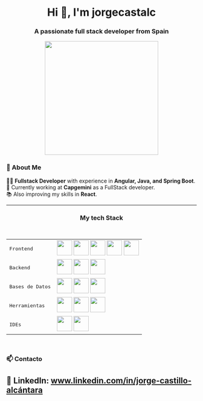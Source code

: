 <h1 align="center">Hi 👋, I'm jorgecastalc</h1>
<h3 align="center">A passionate full stack developer from Spain</h3>


<p align="center">
  <img src="https://media.giphy.com/media/26AHONQ79FdWZhAI0/giphy.gif" width="300px">
</p>

### 📌 About Me
👨‍💻 **Fullstack Developer** with experience in **Angular, Java, and Spring Boot**.  
🌱 Currently working at **Capgemini** as a FullStack developer.  
📚 Also improving my skills in **React**.  

---

<h3 align="center">My tech Stack</h3>

<p align="center" style="display: inline-block;">

  
<table align="center">
  <tr>
    <td>
      <kbd>Frontend</kbd>
    </td>
    <td>
      <img width="40px" src="https://cdn.jsdelivr.net/gh/devicons/devicon/icons/html5/html5-original.svg" />
      <img width="40px" src="https://cdn.jsdelivr.net/gh/devicons/devicon/icons/css3/css3-original.svg" />
      <img width="40px" src="https://cdn.jsdelivr.net/gh/devicons/devicon/icons/javascript/javascript-original.svg" />
      <img width="40px" src="https://cdn.jsdelivr.net/gh/devicons/devicon/icons/typescript/typescript-original.svg" />
      <img width="40px" src="https://cdn.jsdelivr.net/gh/devicons/devicon/icons/angular/angular-original.svg" />
    </td>
  </tr>
  
  <tr>
    <td>
      <kbd>Backend</kbd>
    </td>
    <td>
      <img width="40px" src="https://cdn.jsdelivr.net/gh/devicons/devicon/icons/java/java-original.svg" />
      <img width="40px" src="https://cdn.jsdelivr.net/gh/devicons/devicon/icons/spring/spring-original.svg" />
      <img width="40px" src="https://cdn.jsdelivr.net/gh/devicons/devicon/icons/nodejs/nodejs-original.svg" />
    </td>
  </tr>

  <tr>
    <td>
      <kbd>Bases de Datos</kbd>
    </td>
    <td>
      <img width="40px" src="https://cdn.jsdelivr.net/gh/devicons/devicon/icons/mysql/mysql-original.svg" />
      <img width="40px" src="https://cdn.jsdelivr.net/gh/devicons/devicon/icons/postgresql/postgresql-original.svg" />
      <img width="40px" src="https://cdn.jsdelivr.net/gh/devicons/devicon/icons/mongodb/mongodb-original.svg" />
    </td>
  </tr>

  <tr>
    <td>
      <kbd>Herramientas</kbd>
    </td>
    <td>
      <img width="40px" src="https://cdn.jsdelivr.net/gh/devicons/devicon/icons/docker/docker-original.svg" />
      <img width="40px" src="https://cdn.jsdelivr.net/gh/devicons/devicon/icons/git/git-original.svg" />
      <img width="40px" src="https://cdn.jsdelivr.net/gh/devicons/devicon/icons/npm/npm-original-wordmark.svg" />
    </td>
  </tr>

  <tr>
    <td>
      <kbd>IDEs</kbd>
    </td>
    <td>
      <img width="40px" src="https://cdn.jsdelivr.net/gh/devicons/devicon/icons/vscode/vscode-original.svg" />
      <img width="40px" src="https://cdn.jsdelivr.net/gh/devicons/devicon/icons/intellij/intellij-original.svg" />
    </td>
  </tr>
</table>

### 📫 Contacto
💼 **LinkedIn:** www.linkedin.com/in/jorge-castillo-alcántara  
---
